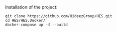 Installation of the project:

```shell
git clone https://github.com/HideezGroup/HES.git
cd HES/HES.Docker/
docker-compose up -d --build
```



